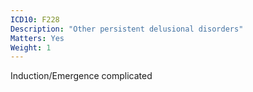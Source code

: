 ```yaml
---
ICD10: F228
Description: "Other persistent delusional disorders"
Matters: Yes
Weight: 1
---
```

Induction/Emergence complicated
